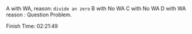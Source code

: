 A with WA, reason: `divide an zero`
B with No WA
C with No WA
D with WA reason : Question Problem.

Finish Time: 02:21:49